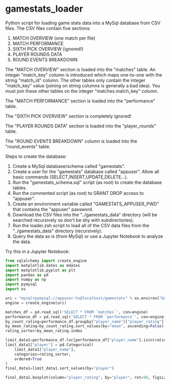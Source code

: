 # gamestats_loader
Python script for loading game stats data into a MySql database from CSV files. The CSV files contain five sections:
1. MATCH OVERVIEW (one match per file)
2. MATCH PERFORMANCE
3. SIXTH PICK OVERVIEW (ignored!)
4. PLAYER ROUNDS DATA
5. ROUND EVENTS BREAKDOWN

The "MATCH OVERVIEW" section is loaded into the "matches" table. An integer "match_key" column is introduced which maps one-to-one with the string "match_id" column. The other tables only contain the integer "match_key" value (joining on string columns is generally a bad idea). You must join these other tables on the integer "matches.match_key" column.

The "MATCH PERFORMANCE" section is loaded into the "performance" table.

The "SIXTH PICK OVERVIEW" section is completely ignored!

The "PLAYER ROUNDS DATA" section is loaded into the "player_rounds" table.

The "ROUND EVENTS BREAKDOWN" column is loaded into the "round_events" table.

Steps to create the database:
1. Create a MySql database/schema called "gamestats".
2. Create a user for the "gamestats" database called "appuser". Allow all basic commands (SELECT,INSERT,UPDATE,DELETE...).
3. Run the "gamestats_schema.sql" script (as root) to create the database tables.
4. Run the commented script (as root) to GRANT DROP access to "appuser".
5. Create an environment variable called "GAMESTATS_APPUSER_PWD" that contains the "appuser" password.
6. Download the CSV files into the "../gamestats_data" directory (will be searched recursively so don't be shy with subdirectories).
7. Run the loader.zsh script to load all of the CSV data files from the "../gamestats_data" directory (recursively).
8. Query the data as is (from MySql) or use a Jupyter Notebook to analyze the data.

Try this in a Jupyter Notebook:

``` python
from sqlalchemy import create_engine
import matplotlib.dates as mdates
import matplotlib.pyplot as plt
import pandas as pd
import numpy as np
import pymysql
import os

uri = "mysql+pymysql://appuser:%s@localhost/gamestats" % os.environ["GAMESTATS_APPUSER_PWD"]
engine = create_engine(uri)

matches_df = pd.read_sql('SELECT * FROM `matches`', con=engine)
performance_df = pd.read_sql('SELECT * FROM `performance`', con=engine)
by_count_rating=performance_df.groupby("player_name")["player_rating"].agg(["mean", "count"]).sort_values(by=["count","mean"], ascending=False).head(20)
by_mean_rating=by_count_rating.sort_values(by="mean", ascending=False)
rating_sorter=by_mean_rating.index

limit_data1=performance_df.loc[performance_df["player_name"].isin(rating_sorter)].copy()
limit_data1["player"] = pd.Categorical(
    limit_data1["player_name"], 
    categories=rating_sorter, 
    ordered=True
)
final_data1=limit_data1.sort_values(by="player")

final_data1.boxplot(column="player_rating", by="player", rot=90, figsize=[20,10])
```